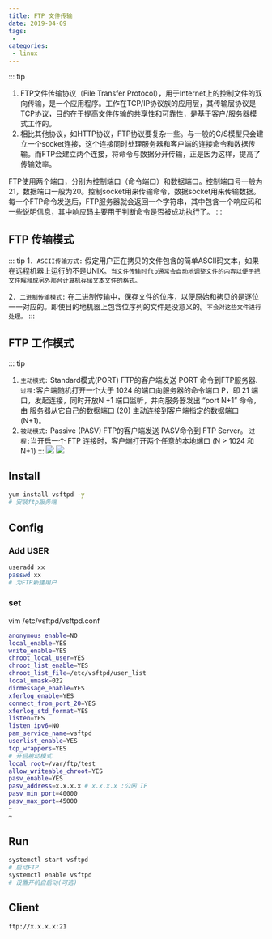 ```yaml
---
title: FTP 文件传输
date: 2019-04-09
tags:
 - 
categories:
 - linux
---
```


::: tip 
1. FTP文件传输协议（File Transfer Protocol），用于Internet上的控制文件的双向传输，是一个应用程序。工作在TCP/IP协议族的应用层，其传输层协议是TCP协议，目的在于提高文件传输的共享性和可靠性，是基于客户/服务器模式工作的。
2. 相比其他协议，如HTTP协议，FTP协议要复杂一些。与一般的C/S模型只会建立一个socket连接，这个连接同时处理服务器和客户端的连接命令和数据传输。而FTP会建立两个连接，将命令与数据分开传输，正是因为这样，提高了传输效率。

FTP使用两个端口，分别为控制端口（命令端口）和数据端口。控制端口号一般为21，数据端口一般为20。控制socket用来传输命令，数据socket用来传输数据。每一个FTP命令发送后，FTP服务器就会返回一个字符串，其中包含一个响应码和一些说明信息，其中响应码主要用于判断命令是否被成功执行了。
:::
## FTP 传输模式
::: tip
1．`ASCII传输方式:` 假定用户正在拷贝的文件包含的简单ASCII码文本，如果在远程机器上运行的不是UNIX。`当文件传输时ftp通常会自动地调整文件的内容以便于把文件解释成另外那台计算机存储文本文件的格式。`

2．`二进制传输模式:` 在二进制传输中，保存文件的位序，以便原始和拷贝的是逐位一一对应的。即使目的地机器上包含位序列的文件是没意义的。`不会对这些文件进行处理。`
:::
## FTP 工作模式
::: tip
1. `主动模式:` Standard模式(PORT) FTP的客户端发送 PORT 命令到FTP服务器.`过程:`客户端随机打开一个大于 1024 的端口向服务器的命令端口 P，即 21 端口，发起连接，同时开放N +1 端口监听，并向服务器发出 “port N+1” 命令，由
服务器从它自己的数据端口 (20) 主动连接到客户端指定的数据端口 (N+1)。
2. `被动模式:` Passive (PASV) FTP的客户端发送 PASV命令到 FTP Server。
`过程:`当开启一个 FTP 连接时，客户端打开两个任意的本地端口 (N > 1024 和 N+1)
:::
![](https://took-up-up.gitee.io/pic/FTP.jpg)
![](https://took-up-up.gitee.io/pic/FTP2.jpg)
## Install
```bash
yum install vsftpd -y
# 安装ftp服务端
```
## Config
### Add USER
```bash
useradd xx
passwd xx
# 为FTP新建用户
```
### set
vim  /etc/vsftpd/vsftpd.conf
```bash
anonymous_enable=NO
local_enable=YES
write_enable=YES
chroot_local_user=YES
chroot_list_enable=YES
chroot_list_file=/etc/vsftpd/user_list
local_umask=022
dirmessage_enable=YES
xferlog_enable=YES
connect_from_port_20=YES
xferlog_std_format=YES
listen=YES
listen_ipv6=NO
pam_service_name=vsftpd
userlist_enable=YES
tcp_wrappers=YES
# 开启被动模式
local_root=/var/ftp/test
allow_writeable_chroot=YES
pasv_enable=YES
pasv_address=x.x.x.x # x.x.x.x :公网 IP
pasv_min_port=40000
pasv_max_port=45000
~
~
```
## Run
```bash
systemctl start vsftpd
# 启动FTP
systemctl enable vsftpd
# 设置开机自启动(可选)
```

## Client
```bash
ftp://x.x.x.x:21
```
